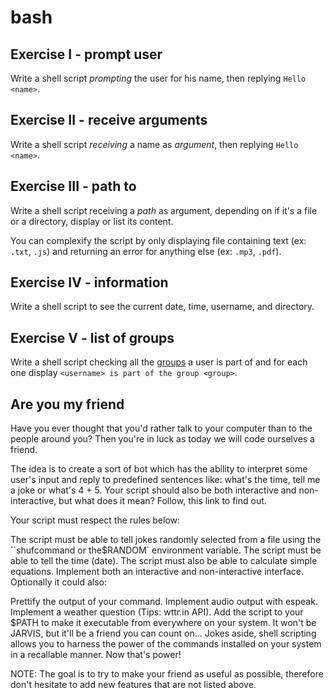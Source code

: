 # bash

## Exercise I - prompt user

Write a shell script *prompting* the user for his name, then replying `Hello <name>`.

## Exercise II - receive arguments

Write a shell script *receiving* a name as *argument*, then replying `Hello <name>`.

## Exercise III - path to

Write a shell script receiving a *path* as argument, depending on if it's a file or a directory, display or list its content.

You can complexify the script by only displaying file containing text (ex: `.txt`, `.js`) and returning an error for anything else (ex: `.mp3`, `.pdf`).

## Exercise IV - information

Write a shell script to see the current date, time, username, and directory.

## Exercise V - list of groups

Write a shell script checking all the [groups](https://www.cyberciti.biz/faq/linux-show-groups-for-user/) a user is part of and for each one display `<username> is part of the group <group>`.

## Are you my friend
Have you ever thought that you'd rather talk to your computer than to the people around you? Then you're in luck as today we will code ourselves a friend.

The idea is to create a sort of bot which has the ability to interpret some user's input and reply to predefined sentences like: what's the time, tell me a joke or what's 4 + 5. Your script should also be both interactive and non-interactive, but what does it mean? Follow, this link to find out.

Your script must respect the rules below:

The script must be able to tell jokes randomly selected from a file using the ``shufcommand or the$RANDOM` environment variable.
The script must be able to tell the time (date).
The script must also be able to calculate simple equations.
Implement both an interactive and non-interactive interface.
Optionally it could also:

Prettify the output of your command.
Implement audio output with espeak.
Implement a weather question (Tips: wttr.in API).
Add the script to your $PATH to make it executable from everywhere on your system.
It won't be JARVIS, but it'll be a friend you can count on... Jokes aside, shell scripting allows you to harness the power of the commands installed on your system in a recallable manner. Now that's power!

NOTE: The goal is to try to make your friend as useful as possible, therefore don't hesitate to add new features that are not listed above.